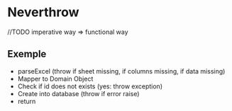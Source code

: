 # Neverthrow

//TODO imperative way => functional way

## Exemple

- parseExcel (throw if sheet missing, if columns missing, if data missing)
- Mapper to Domain Object
- Check if id does not exists (yes: throw exception)
- Create into database (throw if error raise)
- return
